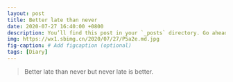 ```yaml
---
layout: post
title: Better late than never
date: 2020-07-27 16:40:00 +0800
description: You’ll find this post in your `_posts` directory. Go ahead and edit it and re-build the site to see your changes. # Add post description (optional)
img: https://wx1.sbimg.cn/2020/07/27/P5a2e.md.jpg
fig-caption: # Add figcaption (optional)
tags: [Diary]
---
```


> Better late than never but never late is better.



